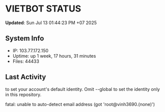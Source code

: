 # VIETBOT STATUS
**Updated**: Sun Jul 13 01:44:23 PM +07 2025

## System Info
- IP: 103.77.172.150
- Uptime: up 1 week, 17 hours, 31 minutes
- Files: 44433

## Last Activity

to set your account's default identity.
Omit --global to set the identity only in this repository.

fatal: unable to auto-detect email address (got 'root@vinh3690.(none)')
